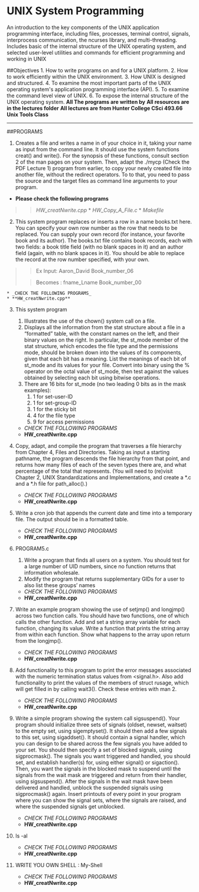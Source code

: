 # UNIX System Programming
An introduction to the key components of the UNIX application programming interface, including files, processes, terminal control, signals, interprocess communication, the ncurses library, and multi-threading. Includes basic of the internal structure of the UNIX operating system, and selected user-level utilities and commands for efficient programming and working in UNIX

##Objectives
    1. How to write programs on and for a UNIX platform.
    2. How to work efficiently within the UNIX environment. 
    3. How UNIX is designed and structured.
    4. To examine the most important parts of the UNIX operating system's application programming interface (API).
    5. To examine the command level view of UNIX. 
    6. To expose the internal structure of the UNIX operating system.
    **All The programs are written by** 
    **All resources are in the lectures folder**
    **All lectures are from Hunter College CSci 493.66 Unix Tools Class**

----------------

##PROGRAMS
1. Creates a file and writes a name in of your choice in it, taking your name as input from the command line. It should use the system functions creat() and write(). For the synopsis of these functions, consult section 2 of the man pages on your system. Then, adapt the ./mycp (Check the PDF Lecture 1) program from earlier, to copy your newly created file into another file, without the redirect operators. To to that, you need to pass the source and the target files as command line arguments to your program.<br>
* **Please check the following programs**
>>_HW_creatNwrite.cpp_
    * _HW_Copy_A_File.c_
    * _Makefile_
2. This system program  replaces or inserts a row in a <file> name books.txt here. You can specify your own row number as the row that needs to be replaced. You can supply your own record (for instance, your favorite book and its author). The books.txt file contains book records, each with two fields: a book title field (with no blank spaces in it) and an author field (again, with no blank spaces in it). You should be able to replace the record at the row number specified, with your own.
>>Ex Input:       Aaron_David     Book_number_06
>
>>Becomes :       fname_Lname     Book_number_00
>
    * _CHECK THE FOLLOWING PROGRAMS_
    * **HW_creatNwrite.cpp**

3. This system program 
    1. Illustrates the use of the chown() system call on a file.
    2. Displays all the information from the stat structure about a file in a “formatted” table, with the constant names on the left, and their binary values on the right. In particular, the st_mode member of the stat structure, which encodes the file type and the permissions mode, should be broken down into the values of its components, given that each bit has a meaning. List the meanings of each bit of st_mode and its values for your file. Convert into binary using the % operator on the octal value of st_mode, then test against the values obtained by selecting each bit using bitwise operations. 
    3. There are 16 bits for st_mode (no two leading 0 bits as in the mask examples):
        1. 1 for set-user-ID
        2. 1 for set-group-ID
        3. 1 for the sticky bit
        4. 4 for the file type
        5. 9 for access permissions
    
    * _CHECK THE FOLLOWING PROGRAMS_
    *  **HW_creatNwrite.cpp**

4. Copy, adapt, and compile the program that traverses a file hierarchy from Chapter 4, Files and Directories. Taking as input a starting pathname, the program descends the file hierarchy from that point, and returns how many files of each of the seven types there are, and what percentage of the total that represents. (You will need to (re)visit Chapter 2, UNIX Standardizations and Implementations, and create a *.c and a *.h file for path_alloc().)
    * _CHECK THE FOLLOWING PROGRAMS_
    * **HW_creatNwrite.cpp**

5. Write a cron job that appends the current date and time into a temporary file. The output should be in a formatted table.
    * _CHECK THE FOLLOWING PROGRAMS_
    * **HW_creatNwrite.cpp**
6. PROGRAM5.c
    1. Write a program that finds all users on a system. You should test for a large
number of UID numbers, since no function returns that information wholesale.
    2. Modify the program that returns supplementary GIDs for a user to also list
these groups’ names
    * _CHECK THE FOLLOWING PROGRAMS_
    * **HW_creatNwrite.cpp**
7. Write an example program showing the use of setjmp() and longjmp() across two function calls. You should have two functions, one of which calls the other function. Add and set a string array variable for each function, changing its value. Write a function that prints the string array from within each function. Show what happens to the array upon return from the longjmp().
    * _CHECK THE FOLLOWING PROGRAMS_
    * **HW_creatNwrite.cpp**
8. Add functionality to this program to print the error messages associated with the
numeric termination status values from <signal.h>. Also add functionality to
print the values of the members of struct rusage, which will get filled in by
calling wait3(). Check these entries with man 2.
    * _CHECK THE FOLLOWING PROGRAMS_
    * **HW_creatNwrite.cpp**
9. Write a simple program showing the system call sigsuspend(). Your program should initialize three sets of signals (oldset, newset, waitset) to the empty set, using sigemptyset(). It should then add a few signals to this set, using sigaddset(). It should contain a signal handler, which you can design to be shared across the few signals you have added to your set. You should then specify a set of blocked signals, using sigprocmask(). The signals you want triggered and handled, you should set, and establish handler(s) for, using either signal() or sigaction(). Then, you want the signals in the blocked mask to suspend until the signals from the wait mask are triggered and return from their handler, using sigsuspend(). After the signals in the wait mask have been delivered and handled, unblock the suspended signals using sigprocmask() again. Insert printouts of every point in your program where you can show the signal sets, where the signals are raised, and where the suspended signals get unblocked.
    * _CHECK THE FOLLOWING PROGRAMS_
    * **HW_creatNwrite.cpp**
10. ls -al   
    * _CHECK THE FOLLOWING PROGRAMS_
    * **HW_creatNwrite.cpp**
11. WRITE YOU OWN SHELL :  My-Shell
    * _CHECK THE FOLLOWING PROGRAMS_
    * **HW_creatNwrite.cpp**

